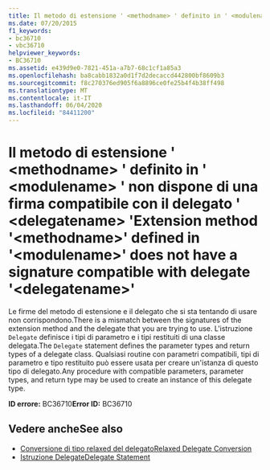 ```yaml
---
title: Il metodo di estensione ' <methodname> ' definito in ' <modulename> ' non dispone di una firma compatibile con il delegato ' <delegatename> '
ms.date: 07/20/2015
f1_keywords:
- bc36710
- vbc36710
helpviewer_keywords:
- BC36710
ms.assetid: e439d9e0-7821-451a-a7b7-68c1cf1a85a3
ms.openlocfilehash: ba8cabb1832a0d1f7d2decaccd442800bf8609b3
ms.sourcegitcommit: f8c270376ed905f6a8896ce0fe25b4f4b38ff498
ms.translationtype: MT
ms.contentlocale: it-IT
ms.lasthandoff: 06/04/2020
ms.locfileid: "84411200"
---
```

# <a name="extension-method-methodname-defined-in-modulename-does-not-have-a-signature-compatible-with-delegate-delegatename"></a><span data-ttu-id="777f4-102">Il metodo di estensione ' \<methodname> ' definito in ' \<modulename> ' non dispone di una firma compatibile con il delegato ' \<delegatename> '</span><span class="sxs-lookup"><span data-stu-id="777f4-102">Extension method '\<methodname>' defined in '\<modulename>' does not have a signature compatible with delegate '\<delegatename>'</span></span>
<span data-ttu-id="777f4-103">Le firme del metodo di estensione e il delegato che si sta tentando di usare non corrispondono.</span><span class="sxs-lookup"><span data-stu-id="777f4-103">There is a mismatch between the signatures of the extension method and the delegate that you are trying to use.</span></span> <span data-ttu-id="777f4-104">L'istruzione `Delegate` definisce i tipi di parametro e i tipi restituiti di una classe delegata.</span><span class="sxs-lookup"><span data-stu-id="777f4-104">The `Delegate` statement defines the parameter types and return types of a delegate class.</span></span> <span data-ttu-id="777f4-105">Qualsiasi routine con parametri compatibili, tipi di parametro e tipo restituito può essere usata per creare un'istanza di questo tipo di delegato.</span><span class="sxs-lookup"><span data-stu-id="777f4-105">Any procedure with compatible parameters, parameter types, and return type may be used to create an instance of this delegate type.</span></span>  
  
 <span data-ttu-id="777f4-106">**ID errore:** BC36710</span><span class="sxs-lookup"><span data-stu-id="777f4-106">**Error ID:** BC36710</span></span>  
  
## <a name="see-also"></a><span data-ttu-id="777f4-107">Vedere anche</span><span class="sxs-lookup"><span data-stu-id="777f4-107">See also</span></span>

- [<span data-ttu-id="777f4-108">Conversione di tipo relaxed del delegato</span><span class="sxs-lookup"><span data-stu-id="777f4-108">Relaxed Delegate Conversion</span></span>](../programming-guide/language-features/delegates/relaxed-delegate-conversion.md)
- [<span data-ttu-id="777f4-109">Istruzione Delegate</span><span class="sxs-lookup"><span data-stu-id="777f4-109">Delegate Statement</span></span>](../language-reference/statements/delegate-statement.md)
